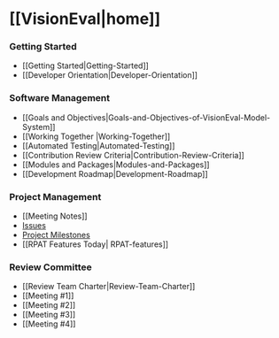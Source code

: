 # [[VisionEval|home]]

### Getting Started
- [[Getting Started|Getting-Started]]
- [[Developer Orientation|Developer-Orientation]]

### Software Management
- [[Goals and Objectives|Goals-and-Objectives-of-VisionEval-Model-System]]
- [[Working Together |Working-Together]]
- [[Automated Testing|Automated-Testing]]
- [[Contribution Review Criteria|Contribution-Review-Criteria]]
- [[Modules and Packages|Modules-and-Packages]]
- [[Development Roadmap|Development-Roadmap]]

### Project Management
 - [[Meeting Notes]]
 - [Issues](https://github.com/gregorbj/VisionEval/issues)
 - [Project Milestones](https://github.com/gregorbj/VisionEval/milestones)
 - [[RPAT Features Today| RPAT-features]]

### Review Committee
 - [[Review Team Charter|Review-Team-Charter]]
 - [[Meeting #1]]
 - [[Meeting #2]]
 - [[Meeting #3]]
 - [[Meeting #4]]

